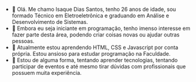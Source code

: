 - 👋 Olá. Me chamo Isaque Dias Santos, tenho 26 anos de idade, sou formado Técnico em Eletroeletrônica e graduando em Análise e Desenvolvimento de Sistemas.
- 👀 Embora eu seja iniciante em programação, tenho imenso interesse em fazer parte desta área, podendo criar coisas novas ou ajudar outras pessoas.
- 🌱 Atualmente estou aprendendo HTML, CSS e Javascript por conta própria. Estou ansioso para estudar programação na Faculdade.
- 💞️ Estou de alguma forma, tentando aprender tecnologias, tentando participar de eventos e até mesmo tirar dúvidas com profissionais que possuem muita experiência.

